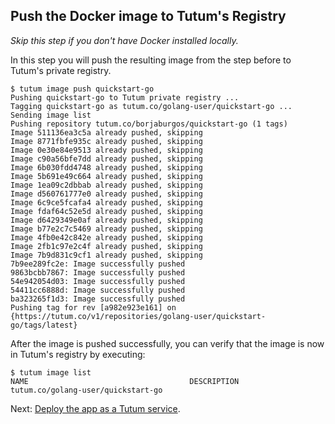## Push the Docker image to Tutum's Registry

*Skip this step if you don't have Docker installed locally.*

In this step you will push the resulting image from the step before to Tutum's private registry. 

```
$ tutum image push quickstart-go
Pushing quickstart-go to Tutum private registry ...
Tagging quickstart-go as tutum.co/golang-user/quickstart-go ...
Sending image list
Pushing repository tutum.co/borjaburgos/quickstart-go (1 tags)
Image 511136ea3c5a already pushed, skipping
Image 8771fbfe935c already pushed, skipping
Image 0e30e84e9513 already pushed, skipping
Image c90a56bfe7dd already pushed, skipping
Image 6b030fdd4748 already pushed, skipping
Image 5b691e49c664 already pushed, skipping
Image 1ea09c2dbbab already pushed, skipping
Image d560761777e0 already pushed, skipping
Image 6c9ce5fcafa4 already pushed, skipping
Image fdaf64c52e5d already pushed, skipping
Image d6429349e0af already pushed, skipping
Image b77e2c7c5469 already pushed, skipping
Image 4fb0e42c842e already pushed, skipping
Image 2fb1c97e2c4f already pushed, skipping
Image 7b9d831c9cf1 already pushed, skipping
7b9ee289fc2e: Image successfully pushed
9863bcbb7867: Image successfully pushed
54e942054d03: Image successfully pushed
54411cc6888d: Image successfully pushed
ba323265f1d3: Image successfully pushed
Pushing tag for rev [a982e923e161] on {https://tutum.co/v1/repositories/golang-user/quickstart-go/tags/latest}
```
After the image is pushed successfully, you can verify that the image is now in Tutum's registry by executing:

```
$ tutum image list
NAME                                    DESCRIPTION
tutum.co/golang-user/quickstart-go
```

Next: [Deploy the app as a Tutum service](https://tutum.freshdesk.com/support/solutions/articles/5000559793).